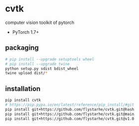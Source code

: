 # cvtk
computer vision toolkit of pytorch

* PyTorch 1.7+

## packaging
```sh
# pip install --upgrade setuptools wheel
# pip install --upgrade twine
python setup.py sdist bdist_wheel
twine upload dist/*
```

## installation
```sh
pip install cvtk
# https://pip.pypa.io/en/latest/reference/pip_install/#git
pip install git+https://github.com/flystarhe/cvtk.git@hash
pip install git+https://github.com/flystarhe/cvtk.git@main
pip install git+https://github.com/flystarhe/cvtk.git@v1.0
```
